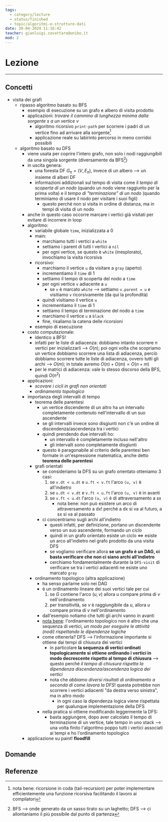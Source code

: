 ```yaml
---
tags:
  - category/lecture
  - status/finished
  - topic/algoritmi-e-strutture-dati
date: 30-04-2024 11:16:42
teacher: gianluigi.zavattaro@unibo.it
mod: 2
---
```

# Lezione
---
## Concetti
- visita dei grafi
	- ripasso algoritmo basato su BFS
		- esempio di esecuzione su un grafo e albero di visita prodotto
		- applicazioni: _trovare il cammino di lunghezza minima dalla sorgente $s$ a un vertice $v$_
			- algoritmo ricorsivo `print-path` per scorrere i padri di un vertice fino ad arrivare alla sorgente[^1]
			- applicazione reale su labirinto percorso in meno corridoi possibili
	- algoritmo basato su DFS
		- viene usata per coprire l'intero grafo, non solo i nodi raggiungibili da una singola sorgente (diversamente da BFS[^2])
		- in uscita genera:
			- una foresta DF $G_{\pi} = (V, E_{\pi})$, invece di un albero --> un insieme di alberi DF
			- informazioni addizionali sul tempo di visita come il _tempo di scoperta di un nodo_ (quando un nodo viene raggiunto per la prima volta) e il _tempo di "terminazione" di un nodo_ (quando terminiamo di usare il nodo per visitare i suoi figli)
				- questo perché non si visita in ordine di distanza, ma in tempi di visita di un nodo
		- anche in questo caso occorre marcare i vertici già visitati per evitare di incorrere in loop
		- algoritmo:
			- variabile globale `time`, inizializzata a 0
			- main:
				- marchiamo tutti i vertici a `white`
				- settiamo i parent di tutti i vertici a `nil`
				- per ogni vertice, se questo è `white` (inesplorato), invochiamo la visita ricorsiva
			- ricorsivo:
				- marchiamo il vertice `u` da visitare a `gray` (aperto)
				- incrementiamo il `time` di 1
				- settiamo il tempo di scoperta del nodo a `time`
				- per ogni vertice `v` adiacente a `u`
					- se `v` è marcato `white` --> settiamo `v.parent = u` e visitiamo `v` ricorsivamente (da qui la profondità)
				- quindi visitiamo il vertice `u`
				- incrementiamo il `time` di 1
				- settiamo il tempo di terminazione del nodo a `time`
				- marchiamo il vertice `u` a `black`
				- fine, risaliamo la catena delle ricorsioni
			- esempio di esecuzione
		- costo computazionale:
			- identico a BFS!
			- infatti per le liste di adiacenza: dobbiamo intanto scorrere $n$ vertici per inizializzarli --> $O(n)$; poi ogni volta che scopriamo un vertice dobbiamo scorrere una lista di adiacenza, perciò dobbiamo scorrere tutte le liste di adiacenza, ovvero tutti gli archi --> $O(m)$; in totale avremo $O(n) + O(m) = O(n+m)$
			- per le matrici di adiacenza: vale lo stesso discorso della BFS, quindi $O(n^{2})$
		- applicazioni:
			- _scovare i cicli in grafi non orientati_
			- _ordinamento topologico_
		- importanza degli intervalli di tempo
			- teorema delle parentesi
				- un vertice discendente di un altro ha un intervallo completamente contenuto nell'intervallo di un suo ascendente
				- se gli intervalli invece sono disgiunti non c'è un ordine di discendenza/ascendenza tra i vertici
				- quindi prendendo due intervalli ho:
					- un intervallo è completamente incluso nell'altro
					- gli intervalli sono completamente disgiunti
				- questo è paragonabile al criterio delle parentesi ben formate in un'espressione matematica, anche detto **teorema delle parentesi**
			- grafi orientati
				- se consideriamo la DFS su un grafo orientato otteniamo 3 casi:
					1. se `v.dt < u.dt` e `u.ft < v.ft` l'arco `(u, v)` è all'indietro
					2. se `u.dt < v.dt` e `v.ft < u.ft` l'arco `(u, v)` è in avanti
					3. se `v.ft < u.dt` l'arco `(u, v)` è di attraversamento a sx
						- nota bene: non può esistere un arco di attraversamento a dx! perché a dx si va al futuro, a sx si va al passato
				- ci concentriamo sugli archi all'indietro
					- questi infatti, per definizione, portano un discendente verso un suo ascendente, formando un _ciclo_
					- quindi in un grafo orientato esiste un ciclo $\iff$ esiste un arco all'indietro nel grafo prodotto da una visita DFS
					- se vogliamo verificare allora **se un grafo è un DAG, ci basta verificare che non ci siano archi all'indietro**
					- cerchiamo fondamentalmente durante la `DFS-visit` di verificare se tra i vertici adiacenti ne esiste uno marcato `gray`
			- ordinamento topologico (altra applicazione)
				- ha senso parlarne solo nei DAG
				- è un ordinamento lineare dei suoi vertici tale per cui
					1. se $G$ contiene l'arco $(u, v)$ allora $u$ compare prima di $v$ nell'ordinamento
					2. per transitività, se $v$ è raggiungibile da $u$, allora $u$ compare prima di $v$ nell'ordinamento
				- dall'esempio notiamo che tutti gli archi vanno in avanti
				- <u>nota bene</u>: l'ordinamento topologico non è altro che una sequenza di vertici, _un modo per eseguire le attività (nodi) rispettando le dipendenze logiche_
				- come ottenerla? DFS --> l'informazione importante si ottiene dai tempi di chiusura dei vertici
					- in particolare **la sequenza di vertici ordinati topologicamente si ottiene ordinando i vertici in modo decrescente rispetto al tempo di chiusura** --> questo perché _il tempo di chiusura rispetta la dipendenza discendenza/ascendenza logica dei vertici_
					- nota che _abbiamo diversi risultati di ordinamento a seconda di come lavora la DFS_! questa potrebbe non scorrere i vertici adiacenti "da destra verso sinistra", ma in altro modo
						- in ogni caso la dipendenza logica viene rispettata per qualunque implementazione della DFS
				- nella pratica si ottiene modificando leggermente la DFS:
					- basta aggiungere, dopo aver calcolato il tempo di terminazione di un vertice, tale tempo in uno stack --> una volta finito l'algoritmo poppo tutti i vertici associati ai tempi e ho l'ordinamento topologico
		- applicazione su paint! **floodfill**

## Domande

## Referenze
[^1]: nota bene: ricorsione in coda (tail-recursion) per poter implementare efficientemente una funzione ricorsiva facilitando il lavoro ai compilatori
[^2]: BFS --> onde generato da un sasso tirato su un laghetto; DFS --> ci allontaniamo il più possibile dal punto di partenza